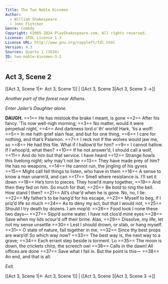 ```yaml
---
Title: The Two Noble Kinsmen
Author: 
  - William Shakespeare
  - John Fletcher
Genre: Comedy
Copyright: ©2005-2024 PlayShakespeare.com. All rights reserved.
License: GFDL License 1.3
License URL: http://www.gnu.org/copyleft/fdl.html
Version: 4.3
Sources: Quarto 1 (1634)
ID: two-noble-kinsmen-3-2
---
```


## Act 3, Scene 2
[[Act 3, Scene 1|← Act 3, Scene 1]] | [[Act 3, Scene 3|Act 3, Scene 3 →]]

*Another part of the forest near Athens.*

*Enter Jailer’s Daughter alone.*

**DAUGH.**
==1== He has mistook the brake I meant, is gone
==2== After his fancy. ’Tis now well-nigh morning;
==3== No matter, would it were perpetual night,
==4== And darkness lord o’ th’ world! Hark, ’tis a wolf!
==5== In me hath grief slain fear, and but for one thing,
==6== I care for nothing, and that’s Palamon.
==7== I reck not if the wolves would jaw me, so
==8== He had this file. What if I hallow’d for him?
==9== I cannot hallow. If I whoop’d, what then?
==10== If he not answer’d, I should call a wolf,
==11== And do him but that service. I have heard
==12== Strange howls this livelong night; why may’t not be
==13== They have made prey of him? He has no weapons,
==14== He cannot run, the jingling of his gyves
==15== Might call fell things to listen, who have in them
==16== A sense to know a man unarm’d, and can
==17== Smell where resistance is. I’ll set it down
==18== He’s torn to pieces. They howl’d many together,
==19== And then they fed on him. So much for that,
==20== Be bold to ring the bell. How stand I then?
==21== All’s char’d when he is gone. No, no, I lie:
==22== My father’s to be hang’d for his escape,
==23== Myself to beg, if I priz’d life so much
==24== As to deny my act, but that I would not,
==25== Should I try death by dozens. I am mop’d:
==26== Food took I none these two days⁠—
==27== Sipp’d some water. I have not clos’d mine eyes
==28== Save when my lids scour’d off their brine. Alas,
==29== Dissolve, my life, let not my sense unsettle
==30== Lest I should drown, or stab, or hang myself.
==31== O state of nature, fail together in me,
==32== Since thy best props are warp’d! So which way now?
==33== The best way is, the next way to a grave;
==34== Each errant step beside is torment. Lo
==35== The moon is down, the crickets chirp, the screech owl
==36== Calls in the dawn! All offices are done
==37== Save what I fail in. But the point is this⁠—
==38== An end, and that is all.

*Exit.*

[[Act 3, Scene 1|← Act 3, Scene 1]] | [[Act 3, Scene 3|Act 3, Scene 3 →]]